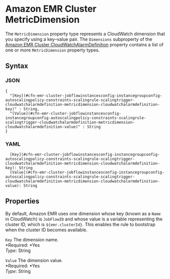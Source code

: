 # Amazon EMR Cluster MetricDimension<a name="aws-properties-emr-cluster-jobflowinstancesconfig-instancegroupconfig-autoscalingpolicy-constraints-scalingrule-scalingtrigger-cloudwatchalarmdefinition-metricdimension"></a>

The `MetricDimension` property type represents a CloudWatch dimension that you specify using a key–value pair\. The `Dimensions` subproperty of the [Amazon EMR Cluster CloudWatchAlarmDefinition](aws-properties-elasticmapreduce-cluster-cloudwatchalarmdefinition.md) property contains a list of one or more `MetricDimension` property types\.

## Syntax<a name="w3ab2c21c14d937b5"></a>

### JSON<a name="aws-properties-emr-cluster-jobflowinstancesconfig-instancegroupconfig-autoscalingpolicy-constraints-scalingrule-scalingtrigger-cloudwatchalarmdefinition-metricdimension-syntax.json"></a>

```
{
  "[Key](#cfn-emr-cluster-jobflowinstancesconfig-instancegroupconfig-autoscalingpolicy-constraints-scalingrule-scalingtrigger-cloudwatchalarmdefinition-metricdimension-cloudwatchalarmdefinition-key)" : String,
  "[Value](#cfn-emr-cluster-jobflowinstancesconfig-instancegroupconfig-autoscalingpolicy-constraints-scalingrule-scalingtrigger-cloudwatchalarmdefinition-metricdimension-cloudwatchalarmdefinition-value)" : String
}
```

### YAML<a name="aws-properties-emr-cluster-jobflowinstancesconfig-instancegroupconfig-autoscalingpolicy-constraints-scalingrule-scalingtrigger-cloudwatchalarmdefinition-metricdimension-syntax.yaml"></a>

```
  [Key](#cfn-emr-cluster-jobflowinstancesconfig-instancegroupconfig-autoscalingpolicy-constraints-scalingrule-scalingtrigger-cloudwatchalarmdefinition-metricdimension-cloudwatchalarmdefinition-key): String
  [Value](#cfn-emr-cluster-jobflowinstancesconfig-instancegroupconfig-autoscalingpolicy-constraints-scalingrule-scalingtrigger-cloudwatchalarmdefinition-metricdimension-cloudwatchalarmdefinition-value): String
```

## Properties<a name="w3ab2c21c14d937b7"></a>

By default, Amazon EMR uses one dimension whose key \(known as a `Name` in CloudWatch\) is `JobFlowID` and whose value is a variable representing the cluster ID, which is `${emr.clusterId}`\. This enables the rule to bootstrap when the cluster ID becomes available\.

`Key`  <a name="cfn-emr-cluster-jobflowinstancesconfig-instancegroupconfig-autoscalingpolicy-constraints-scalingrule-scalingtrigger-cloudwatchalarmdefinition-metricdimension-cloudwatchalarmdefinition-key"></a>
The dimension name\.  
*Required: *Yes  
*Type*: String

`Value`  <a name="cfn-emr-cluster-jobflowinstancesconfig-instancegroupconfig-autoscalingpolicy-constraints-scalingrule-scalingtrigger-cloudwatchalarmdefinition-metricdimension-cloudwatchalarmdefinition-value"></a>
The dimension value\.  
*Required: *Yes  
*Type*: String